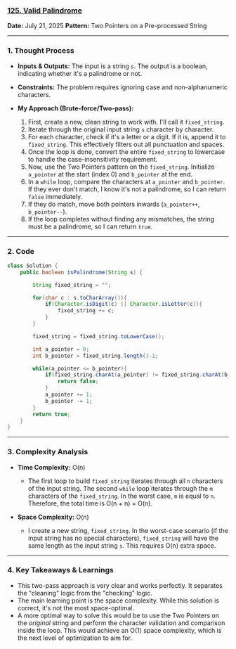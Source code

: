 ### [125. Valid Palindrome](https://leetcode.com/problems/valid-palindrome/)

**Date:** July 21, 2025
**Pattern:** Two Pointers on a Pre-processed String

---

### 1. Thought Process

- **Inputs & Outputs:** The input is a string `s`. The output is a boolean, indicating whether it's a palindrome or not.

- **Constraints:** The problem requires ignoring case and non-alphanumeric characters.

- **My Approach (Brute-force/Two-pass):**
  1. First, create a new, clean string to work with. I'll call it `fixed_string`.
  2. Iterate through the original input string `s` character by character.
  3. For each character, check if it's a letter or a digit. If it is, append it to `fixed_string`. This effectively filters out all punctuation and spaces.
  4. Once the loop is done, convert the entire `fixed_string` to lowercase to handle the case-insensitivity requirement.
  5. Now, use the Two Pointers pattern on the `fixed_string`. Initialize `a_pointer` at the start (index 0) and `b_pointer` at the end.
  6. In a `while` loop, compare the characters at `a_pointer` and `b_pointer`. If they ever don't match, I know it's not a palindrome, so I can return `false` immediately.
  7. If they do match, move both pointers inwards (`a_pointer++`, `b_pointer--`).
  8. If the loop completes without finding any mismatches, the string must be a palindrome, so I can return `true`.

---

### 2. Code

```java
class Solution {
    public boolean isPalindrome(String s) {

        String fixed_string = "";

        for(char c : s.toCharArray()){
            if(Character.isDigit(c) || Character.isLetter(c)){
                fixed_string += c;
            }
        }

        fixed_string = fixed_string.toLowerCase();

        int a_pointer = 0;
        int b_pointer = fixed_string.length()-1;

        while(a_pointer <= b_pointer){
            if(fixed_string.charAt(a_pointer) != fixed_string.charAt(b_pointer)){
                return false;
            }
            a_pointer += 1;
            b_pointer -= 1;
        }
        return true;
    }
}
```

---

### 3. Complexity Analysis

- **Time Complexity:** O(n)

  - The first loop to build `fixed_string` iterates through all `n` characters of the input string. The second `while` loop iterates through the `m` characters of the `fixed_string`. In the worst case, `m` is equal to `n`. Therefore, the total time is O(n + n) = O(n).

- **Space Complexity:** O(n)
  - I create a new string, `fixed_string`. In the worst-case scenario (if the input string has no special characters), `fixed_string` will have the same length as the input string `s`. This requires O(n) extra space.

---

### 4. Key Takeaways & Learnings

- This two-pass approach is very clear and works perfectly. It separates the "cleaning" logic from the "checking" logic.
- The main learning point is the space complexity. While this solution is correct, it's not the most space-optimal.
- A more optimal way to solve this would be to use the Two Pointers on the _original_ string and perform the character validation and comparison inside the loop. This would achieve an O(1) space complexity, which is the next level of optimization to aim for.
